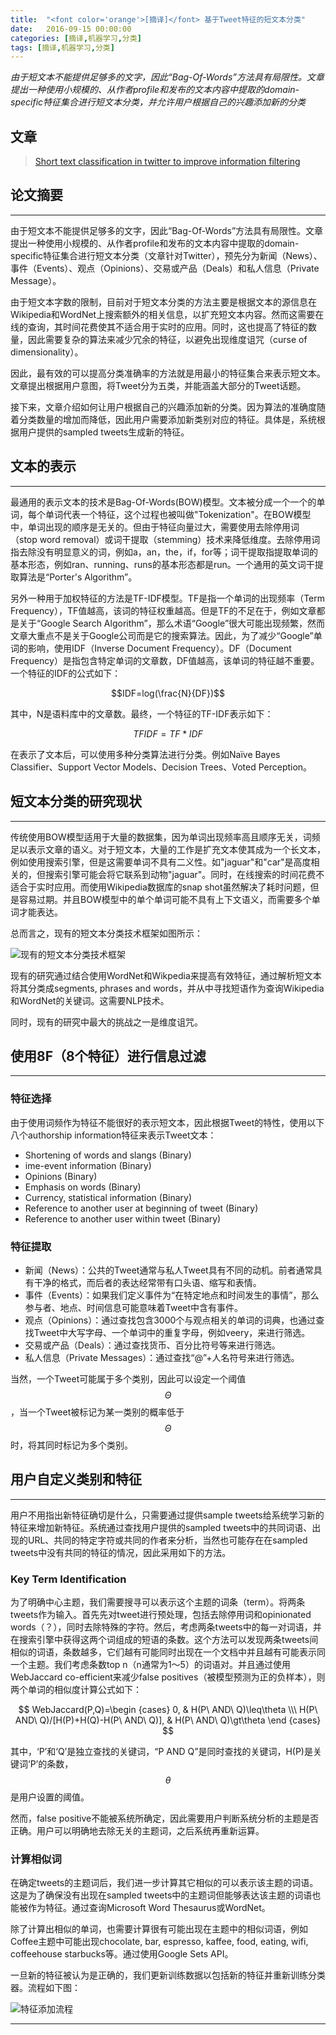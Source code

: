 ```yaml
---
title:  "<font color='orange'>[摘译]</font> 基于Tweet特征的短文本分类"
date:   2016-09-15 00:00:00
categories: [摘译,机器学习,分类]
tags: [摘译,机器学习,分类]
---
```


*由于短文本不能提供足够多的文字，因此“Bag-Of-Words”方法具有局限性。文章提出一种使用小规模的、从作者profile和发布的文本内容中提取的domain-specific特征集合进行短文本分类，并允许用户根据自己的兴趣添加新的分类*

## 文章

> [Short text classification in twitter to improve information filtering][paper-link]

## 论文摘要
---

由于短文本不能提供足够多的文字，因此“Bag-Of-Words”方法具有局限性。文章提出一种使用小规模的、从作者profile和发布的文本内容中提取的domain-specific特征集合进行短文本分类（文章针对Twitter），预先分为新闻（News）、事件（Events）、观点（Opinions）、交易或产品（Deals）和私人信息（Private Message）。

由于短文本字数的限制，目前对于短文本分类的方法主要是根据文本的源信息在Wikipedia和WordNet上搜索额外的相关信息，以扩充短文本内容。然而这需要在线的查询，其时间花费使其不适合用于实时的应用。同时，这也提高了特征的数量，因此需要复杂的算法来减少冗余的特征，以避免出现维度诅咒（curse of dimensionality）。

因此，最有效的可以提高分类准确率的方法就是用最小的特征集合来表示短文本。文章提出根据用户意图，将Tweet分为五类，并能涵盖大部分的Tweet话题。

接下来，文章介绍如何让用户根据自己的兴趣添加新的分类。因为算法的准确度随着分类数量的增加而降低，因此用户需要添加新类别对应的特征。具体是，系统根据用户提供的sampled tweets生成新的特征。

## 文本的表示
---

最通用的表示文本的技术是Bag-Of-Words(BOW)模型。文本被分成一个一个的单词，每个单词代表一个特征，这个过程也被叫做"Tokenization"。在BOW模型中，单词出现的顺序是无关的。但由于特征向量过大，需要使用去除停用词（stop word removal）或词干提取（stemming）技术来降低维度。去除停用词指去除没有明显意义的词，例如a，an，the，if，for等；词干提取指提取单词的基本形态，例如ran、running、runs的基本形态都是run。一个通用的英文词干提取算法是“Porter's Algorithm”。

另外一种用于加权特征的方法是TF-IDF模型。TF是指一个单词的出现频率（Term Frequency），TF值越高，该词的特征权重越高。但是TF的不足在于，例如文章都是关于“Google Search Algorithm”，那么术语“Google”很大可能出现频繁，然而文章大重点不是关于Google公司而是它的搜索算法。因此，为了减少“Google”单词的影响，使用IDF（Inverse Document Frequency）。DF（Document Frequency）是指包含特定单词的文章数，DF值越高，该单词的特征越不重要。一个特征的IDF的公式如下：	

$$IDF=log(\frac{N}{DF})$$

其中，N是语料库中的文章数。最终，一个特征的TF-IDF表示如下：

$$TFIDF=TF*IDF$$

在表示了文本后，可以使用多种分类算法进行分类。例如Naïve Bayes Classifier、Support Vector Models、Decision Trees、Voted Perception。

## 短文本分类的研究现状
---

传统使用BOW模型适用于大量的数据集，因为单词出现频率高且顺序无关，词频足以表示文章的语义。对于短文本，大量的工作是扩充文本使其成为一个长文本，例如使用搜索引擎，但是这需要单词不具有二义性。如"jaguar"和"car"是高度相关的，但搜索引擎可能会将它联系到动物"jaguar"。同时，在线搜索的时间花费不适合于实时应用。而使用Wikipedia数据库的snap shot虽然解决了耗时问题，但是容易过期。并且BOW模型中的单个单词可能不具有上下文语义，而需要多个单词才能表达。

总而言之，现有的短文本分类技术框架如图所示：

![现有的短文本分类技术框架](/assets/2016-09-15-1.png "现有的短文本分类技术框架")

现有的研究通过结合使用WordNet和Wikpedia来提高有效特征，通过解析短文本将其分类成segments, phrases and words，并从中寻找短语作为查询Wikipedia和WordNet的关键词。这需要NLP技术。

同时，现有的研究中最大的挑战之一是维度诅咒。

## 使用8F（8个特征）进行信息过滤
---

### 特征选择

由于使用词频作为特征不能很好的表示短文本，因此根据Tweet的特性，使用以下八个authorship information特征来表示Tweet文本：

*	Shortening of words and slangs (Binary)
*	ime-event information (Binary)
*	Opinions (Binary)
*	Emphasis on words (Binary)
*	Currency, statistical information (Binary)
*	Reference to another user at beginning of tweet (Binary)
*	Reference to another user within tweet (Binary)

### 特征提取

*	新闻（News）：公共的Tweet通常与私人Tweet具有不同的动机。前者通常具有干净的格式，而后者的表达经常带有口头语、缩写和表情。
*	事件（Events）：如果我们定义事件为“在特定地点和时间发生的事情”，那么参与者、地点、时间信息可能意味着Tweet中含有事件。
*	观点（Opinions）：通过查找包含3000个与观点相关的单词的词典，也通过查找Tweet中大写字母、一个单词中的重复字母，例如veery，来进行筛选。
*	交易或产品（Deals）：通过查找货币、百分比符号等来进行筛选。
*	私人信息（Private Messages）：通过查找“@”+人名符号来进行筛选。

当然，一个Tweet可能属于多个类别，因此可以设定一个阈值$$\Theta$$，当一个Tweet被标记为某一类别的概率低于$$\Theta$$时，将其同时标记为多个类别。

## 用户自定义类别和特征
---

用户不用指出新特征确切是什么，只需要通过提供sample tweets给系统学习新的特征来增加新特征。系统通过查找用户提供的sampled tweets中的共同词语、出现的URL、共同的特定字符或共同的作者来分析，当然也可能存在在sampled tweets中没有共同的特征的情况，因此采用如下的方法。

### Key Term Identification

为了明确中心主题，我们需要搜寻可以表示这个主题的词条（term）。将两条tweets作为输入。首先先对tweet进行预处理，包括去除停用词和opinionated words（？），同时去除特殊的字符。然后，考虑两条tweets中的每一对词语，并在搜索引擎中获得这两个词组成的短语的条数。这个方法可以发现两条tweets间相似的词语，条数越多，它们越有可能同时出现在一个文档中并且越有可能表示同一个主题。我们考虑条数top n（n通常为1～5）的词语对。并且通过使用WebJaccard co-efficient来减少false positives（被模型预测为正的负样本），则两个单词的相似度计算公式如下：

$$
WebJaccard(P,Q)=\begin {cases}
0, & H(P\ AND\ Q)\leq\theta \\\
H(P\ AND\ Q)/[H(P)+H(Q)-H(P\ AND\ Q)], & H(P\ AND\ Q)\gt\theta
\end {cases}
$$

其中，‘P’和‘Q’是独立查找的关键词，“P AND Q”是同时查找的关键词，H(P)是关键词‘P’的条数，$$\theta$$是用户设置的阈值。

然而，false positive不能被系统所确定，因此需要用户判断系统分析的主题是否正确。用户可以明确地去除无关的主题词，之后系统再重新运算。

### 计算相似词

在确定tweets的主题词后，我们进一步计算其它相似的可以表示该主题的词语。这是为了确保没有出现在sampled tweets中的主题词但能够表达该主题的词语也能被作为特征。通过查询Microsoft Word Thesaurus或WordNet。

除了计算出相似的单词，也需要计算很有可能出现在主题中的相似词语，例如Coffee主题中可能出现chocolate, bar, espresso, kaffee, food, eating, wifi, coffeehouse starbucks等。通过使用Google Sets API。

一旦新的特征被认为是正确的，我们更新训练数据以包括新的特征并重新训练分类器。流程如下图：

![特征添加流程](/assets/2016-09-15-2.png "特征添加流程")

---

[paper-link]:  https://www.researchgate.net/profile/Hakan_Ferhatosmanoglu/publication/221300153_Short_text_classification_in_twitter_to_improve_information_filtering/links/55b2111608ae9289a084fccd.pdf

